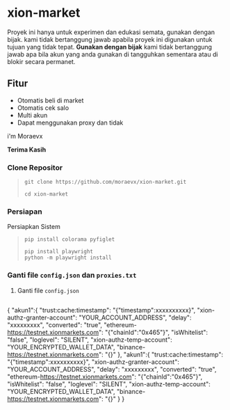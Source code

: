# xion-market
Proyek ini hanya untuk experimen dan edukasi semata, gunakan dengan bijak. kami tidak bertanggung jawab apabila proyek ini digunakan untuk tujuan yang tidak tepat.
**Gunakan dengan bijak** kami tidak bertanggung jawab apa bila akun yang anda gunakan di tangguhkan sementara atau di blokir secara permanet.

## Fitur
- Otomatis beli di market
- Otomatis cek salo
- Multi akun
- Dapat menggunakan proxy dan tidak
  
i'm Moraevx 

**Terima Kasih**

### Clone Repositor

>```
>git clone https://github.com/moraevx/xion-market.git
>```
>```
>cd xion-market
>```

### Persiapan

Persiapkan Sistem  
>```
>pip install colorama pyfiglet
>```
>```
>pip install playwright
>python -m playwright install
>```
### Ganti file `config.json` dan `proxies.txt`

1. Ganti file `config.json`
   ```
  {
     "akun1":{
      "trust:cache:timestamp": "{\"timestamp\":xxxxxxxxxx}",
      "xion-authz-granter-account": "YOUR_ACCOUNT_ADDRESS",
      "delay": "xxxxxxxxx",
      "converted": "true",
      "ethereum-https://testnet.xionmarkets.com": "{\"chainId\":\"0x465\"}",
      "isWhitelist": "false",
      "loglevel": "SILENT",
      "xion-authz-temp-account": "YOUR_ENCRYPTED_WALLET_DATA",
      "binance-https://testnet.xionmarkets.com": "{}"
   },
      "akun1":{
      "trust:cache:timestamp": "{\"timestamp\":xxxxxxxxxx}",
      "xion-authz-granter-account": "YOUR_ACCOUNT_ADDRESS",
      "delay": "xxxxxxxxx",
      "converted": "true",
      "ethereum-https://testnet.xionmarkets.com": "{\"chainId\":\"0x465\"}",
      "isWhitelist": "false",
      "loglevel": "SILENT",
      "xion-authz-temp-account": "YOUR_ENCRYPTED_WALLET_DATA",
      "binance-https://testnet.xionmarkets.com": "{}"
   }
  }
  ```





